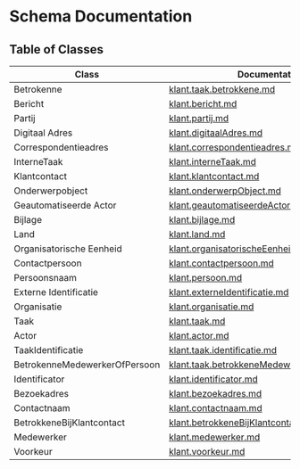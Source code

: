 # Schema Documentation

## Table of Classes

| Class | Documentation |
|-------|--------------|
| Betrokenne | [klant.taak.betrokkene.md](klant.taak.betrokkene.md) |
| Bericht | [klant.bericht.md](klant.bericht.md) |
| Partij | [klant.partij.md](klant.partij.md) |
| Digitaal Adres | [klant.digitaalAdres.md](klant.digitaalAdres.md) |
| Correspondentieadres | [klant.correspondentieadres.md](klant.correspondentieadres.md) |
| InterneTaak | [klant.interneTaak.md](klant.interneTaak.md) |
| Klantcontact | [klant.klantcontact.md](klant.klantcontact.md) |
| Onderwerpobject | [klant.onderwerpObject.md](klant.onderwerpObject.md) |
| Geautomatiseerde Actor | [klant.geautomatiseerdeActor.md](klant.geautomatiseerdeActor.md) |
| Bijlage | [klant.bijlage.md](klant.bijlage.md) |
| Land | [klant.land.md](klant.land.md) |
| Organisatorische Eenheid | [klant.organisatorischeEenheid.md](klant.organisatorischeEenheid.md) |
| Contactpersoon | [klant.contactpersoon.md](klant.contactpersoon.md) |
| Persoonsnaam | [klant.persoon.md](klant.persoon.md) |
| Externe Identificatie | [klant.externeIdentificatie.md](klant.externeIdentificatie.md) |
| Organisatie | [klant.organisatie.md](klant.organisatie.md) |
| Taak | [klant.taak.md](klant.taak.md) |
| Actor | [klant.actor.md](klant.actor.md) |
| TaakIdentificatie | [klant.taak.identificatie.md](klant.taak.identificatie.md) |
| BetrokenneMedewerkerOfPersoon | [klant.taak.betrokkeneMedewerkerOfPersoon.md](klant.taak.betrokkeneMedewerkerOfPersoon.md) |
| Identificator | [klant.identificator.md](klant.identificator.md) |
| Bezoekadres | [klant.bezoekadres.md](klant.bezoekadres.md) |
| Contactnaam | [klant.contactnaam.md](klant.contactnaam.md) |
| BetrokkeneBijKlantcontact | [klant.betrokkeneBijKlantcontact.md](klant.betrokkeneBijKlantcontact.md) |
| Medewerker | [klant.medewerker.md](klant.medewerker.md) |
| Voorkeur | [klant.voorkeur.md](klant.voorkeur.md) |

